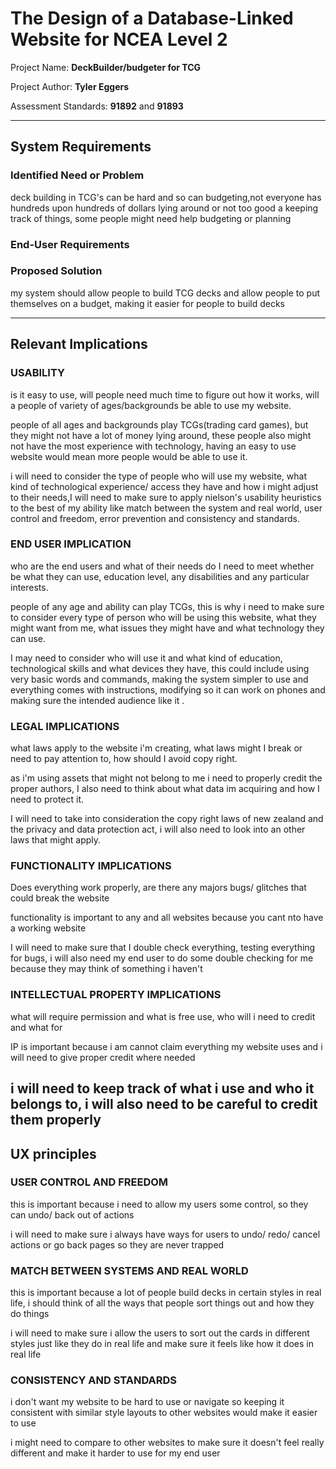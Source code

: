 # The Design of a Database-Linked Website for NCEA Level 2

Project Name: **DeckBuilder/budgeter for TCG**

Project Author: **Tyler Eggers**

Assessment Standards: **91892** and **91893**


-------------------------------------------------

## System Requirements

### Identified Need or Problem

deck building in TCG's can be hard and so can budgeting,not everyone has hundreds upon hundreds of dollars lying around or not too good a keeping track of things, some people might need help budgeting or planning
### End-User Requirements


### Proposed Solution

my system should allow people to build TCG decks and allow people to put themselves on a budget, making it easier for people to build decks 

-------------------------------------------------

## Relevant Implications

### USABILITY

is it easy to use, will people need much time to figure out how it works, will a people of variety of ages/backgrounds be able to use my website.

people of all ages and backgrounds play TCGs(trading card games), but they might not have a lot of money lying around, these people also might not have the most  experience with technology, having an easy to use website would mean more people would be able to use it.

i will need to consider the type of people who will use my website, what kind of technological experience/ access they have and how i might adjust to their needs,I will need to make sure to apply nielson's usability heuristics to the best of my ability like match between the system and real world, user control and freedom, error prevention and consistency and standards.

### END USER IMPLICATION

who are the end users and what of their needs do I need to meet whether be what they can use, education level, any disabilities and any particular interests.

people of any age and ability can play TCGs, this is why i need to make sure to consider every type of person who will be using this website, what they might want from me, what issues they might have and what technology they can use. 

I may need to consider who will use it and what kind of education, technological skills and what devices they have, this could include using very basic words and commands, making the system simpler to use and everything comes with instructions, modifying so it can work on phones and making sure the intended audience like it  .

### LEGAL IMPLICATIONS

what laws apply to the website i'm creating, what laws might I break or need to pay attention to, how should I avoid copy right.

as i'm using assets that might not belong to me i need to properly credit the proper authors, I also need to think about what data im acquiring and how I need to protect it.

I will need to take into consideration the copy right laws of new zealand and the privacy and data protection act, i will also need to look into an other laws that might apply.

### FUNCTIONALITY IMPLICATIONS

Does everything work properly, are there any majors bugs/ glitches that could break the website

functionality is important to any and all websites because you cant nto have a working website

I will need to make sure that I double check everything, testing everything for bugs, i will also need my end user to do some double checking for me because they may think of something i haven't

### INTELLECTUAL PROPERTY IMPLICATIONS

what will require permission and what is free use, who will i need to credit and what for 

IP is important because i am cannot claim everything my website uses and i will need to give proper credit where needed

i will need to keep track of what i use and who it belongs to, i will also need to be careful to credit them properly
-------------------------------------------------

## UX principles

### USER CONTROL AND FREEDOM
this is important because i need to allow my users some control, so they can undo/ back out of actions

i will need to make sure i always have ways for users to undo/ redo/ cancel actions or go back pages so they are never trapped

### MATCH BETWEEN SYSTEMS AND REAL WORLD
this is important because a lot of people build decks in certain styles in real life, i should think of all the ways that people sort things out and how they do things

i will need to make sure i allow the users to sort out the cards in different styles just like they do in real life and make sure it feels like how it does in real life

### CONSISTENCY AND STANDARDS
i don't want my website to be hard to use or navigate so keeping it consistent with similar style layouts to other websites would make it easier to use

i might need to compare to other websites to make sure it doesn't feel really different and make it harder to use for my end user

